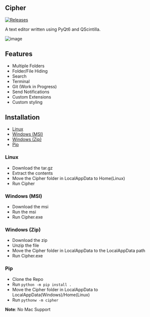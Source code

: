 ## Cipher

[![Releases](https://custom-icon-badges.demolab.com/github/v/release/Srpboyz/Cipher?display_name=tag&color=228BE6)](https://github.com/Srpboyz/Cipher/releases)

A text editor written using PyQt6 and QScintilla.

![image](https://i.imgur.com/YhpugER.png)

## Features

- Multiple Folders
- Folder/File Hiding
- Search
- Terminal
- Git (Work in Progress)
- Send Notifications
- Custom Extensions
- Custom styling

## Installation

* [Linux](#linux)
* [Windows (MSI)](#windows-(msi))
* [Windows (Zip)](#windows-(zip))
* [Pip](#pip)

### Linux
- Download the tar.gz
- Extract the contents
- Move the Cipher folder in LocalAppData to Home(Linux)
- Run Cipher

### Windows (MSI)
- Download the msi
- Run the msi
- Run Cipher.exe

### Windows (Zip)
- Download the zip
- Unzip the file
- Move the Cipher folder in LocalAppData to the LocalAppData path
- Run Cipher.exe

### Pip
- Clone the Repo
- Run `python -m pip install .`
- Move the Cipher folder in LocalAppData to LocalAppData(Windows)/Home(Linux)
- Run `pythonw -m cipher`


**Note**: No Mac Support
